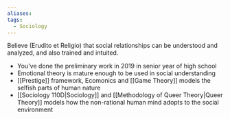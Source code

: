 ```yaml
---
aliases: 
tags:
  - Sociology
---
```

Believe (Erudito et Religio) that social relationships can be understood and analyzed, and also trained and intuited.
- You've done the preliminary work in 2019 in senior year of high school
- Emotional theory is mature enough to be used in social understanding
- [[Prestige]] framework, Ecomonics and [[Game Theory]] models the selfish parts of human nature
- [[Sociology 110D|Sociology]] and [[Methodology of Queer Theory|Queer Theory]] models how the non-rational human mind adopts to the social environment
